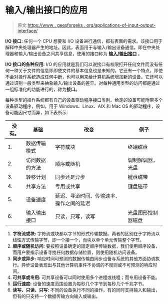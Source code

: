 # 输入/输出接口的应用

> 原文:[https://www . geesforgeks . org/applications-of-input-output-interface/](https://www.geeksforgeeks.org/applications-of-input-output-interface/)

**I/O 接口:**
任何一个 CPU 想要和 I/O 设备进行通信，都有表面的需求。该接口用于解释中央处理器产生的地址。因此，表面用于与输入/输出设备通信，即在中央处理器和输入/输出设备之间共享信息，使用的接口称为 **[输入/输出接口](https://www.geeksforgeeks.org/structure-of-input-output-interface/?ref=rp)** 。

**I/O 接口的各种应用:**
I/O 的应用就是我们可以说接口有权限打开任何文件而没有任何一种关于文件的信息即即使文件的基本信息也是未知的。它还有一个特点，即使不会对操作系统造成任何中断，也可以用来给计算机系统增加新的设备。它还可以通过识别一般类型来抽象输入/输出设备的差异。对每种通用类型的访问都是通过一组标准化的功能进行的，称为**接口。**

每种类型的操作系统都有自己的设备驱动程序接口类别。给定的设备可能附带多个设备驱动程序，例如，用于 Windows、Linux、AIX 和 Mac OS 的驱动程序，设备可能因尺寸而异，如下表所示:

| 没有。 | 基础 | 改变 | 例子 |
| --- | --- | --- | --- |
| 1. | 数据传输模式 | 字符或块 | 终端磁盘 |
| 2. | 访问数据的方法 | 顺序或随机 | 调制解调器，光盘 |
| 3. | 转移计划 | 同步还是异步 | 键盘磁带 |
| 4. | 共享方法 | 专用或共享 | 键盘磁带 |
| 5. | 设备速度 | 延迟、寻道时间、传输速率、操作之间的延迟 |  |
| 6. | 输入输出接口 | 只读，只写，读写 | 光盘图形控制器磁盘 |

1.  **字符流或块:**
    字符流或块都以字节的形式传输数据。两者的区别在于字符流以线性方式传输字节，即一个接一个，而块以单个单元传输整个字节。
2.  **顺序或随机访问:**
    要按照设备确定的固定顺序传输数据，我们使用顺序设备，而用户要指示设备寻找任何数据存储位置，则使用随机访问设备。
3.  **同步或异步:**
    响应时间可预测的数据传输由同步设备与系统的其他方面协调执行。异步设备表现出与其他计算机事件不协调的不规则或不可预测的响应时间。
4.  **可共享或专用:**
    可共享设备可以同时使用多个进程或线程；而专用设备不能。
5.  **运行速度:**
    设备的速度范围设置为每秒几个字节到每秒几个千兆字节。
6.  **读写、只读、只写:**
    不同的设备执行不同的操作，有的同时支持输入和输出，但有的只支持一个数据传输方向输入或输出。